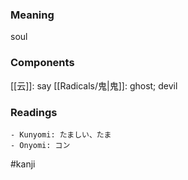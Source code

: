 ### Meaning

soul

### Components

[[云]]: say [[Radicals/鬼|鬼]]: ghost; devil

### Readings

```
- Kunyomi: たましい、たま
- Onyomi: コン
```

#kanji